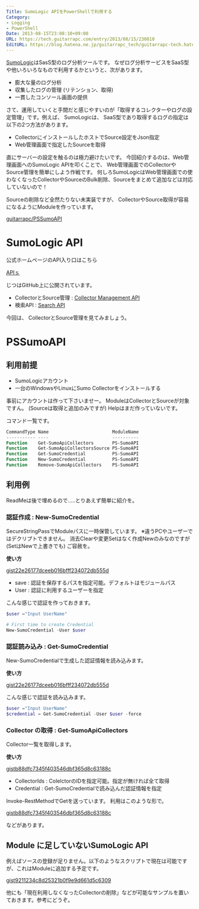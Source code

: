 ```yaml
---
Title: SumoLogic APIをPowerShellで利用する
Category:
- Logging
- PowerShell
Date: 2013-08-15T23:08:10+09:00
URL: https://tech.guitarrapc.com/entry/2013/08/15/230810
EditURL: https://blog.hatena.ne.jp/guitarrapc_tech/guitarrapc-tech.hatenablog.com/atom/entry/6802418398340960076
---
```



[SumoLogic](http://www.sumologic.com/)はSasS型のログ分析ツールです。 なぜログ分析サービスをSaaS型や他いろいろなもので利用するかというと、次があります。

- 膨大な量のログ分析
- 収集したログの管理 (リテンション、取得)
- 一貫したコンソール画面の提供

さて、運用していくと手間だと感じやすいのが「取得するコレクターやログの設定管理」です。例えば、 SumoLogicは、 SaaS型であり取得するログの指定は以下の2つ方法があります。

- CollectorにインストールしたホストでSource設定をJson指定
- Web管理画面で指定したSourceを取得

直にサーバーの設定を触るのは極力避けたいです。
今回紹介するのは、Web管理画面へのSumoLogic APIを叩くことで、 Web管理画面でのCollectorやSource管理を簡単にしよう作戦です。 何しろSumoLogicはWeb管理画面での使わなくなったCollectorやSourceのBulk削除、Sourceをまとめて追加などは対応していないので！

Sourceの削除など全然たりない未実装ですが、 CollectorやSource取得が容易になるようにModuleを作っています。

[guitarrapc/PSSumoAPI](https://github.com/guitarrapc/PS-SumoAPI)

# SumoLogic API

公式ホームページのAPI入り口はこちら

[APIｓ](https://support.sumologic.com/forums/21733043-APIs)

じつはGitHub上に公開されています。

* CollectorとSource管理 : [Collector Management API](https://github.com/SumoLogic/sumo-api-doc/wiki/collector-management-api)
* 検索API : [Search API](https://github.com/SumoLogic/sumo-api-doc/wiki/search-api)

今回は、 CollectorとSource管理を見てみましょう。

# PSSumoAPI

## 利用前提

- SumoLogicアカウント
- 一台のWindowsやLinuxにSumo Collectorをインストールする

事前にアカウントは作って下さいませー。 ModuleはCollectorとSourceが対象ですん。 (Sourceは取得と追加のみですが) Helpはまだ作っていないです。

コマンド一覧です。

```ps1
CommandType Name                        ModuleName
----------- ----                        ----------
Function    Get-SumoApiCollectors       PS-SumoAPI
Function    Get-SumoApiCollectorsSource PS-SumoAPI
Function    Get-SumoCredential          PS-SumoAPI
Function    New-SumoCredential          PS-SumoAPI
Function    Remove-SumoApiCollectors    PS-SumoAPI
```

## 利用例

ReadMeは後で埋めるので.....とりあえず簡単に紹介を。

### 認証作成 : New-SumoCredential

SecureStringPassでModuleパスに一時保管しています。 ※違うPCやユーザーではデクリプトできません。 消去Clearや変更Setはなく作成Newのみなのですが (SetはNewで上書きでも) ご容赦を。

 **使い方**

[gist22e26177dceeb016bfff234072db555d](https://gist.github.com/22e26177dceeb016bfff234072db555d)

- save : 認証を保存するパスを指定可能。デフォルトはモジュールパス
- User : 認証に利用するユーザーを指定

こんな感じで認証を作っておきます。

```ps1
$user ="Input UserName"

# First time to create Credential
New-SumoCredential -User $user
```

### 認証読み込み : Get-SumoCredential

New-SumoCredentialで生成した認証情報を読み込みます。

**使い方**

[gist22e26177dceeb016bfff234072db555d](https://gist.github.com/22e26177dceeb016bfff234072db555d)

こんな感じで認証を読み込みます。

```ps1
$user ="Input UserName"
$credential = Get-SumoCredential -User $user -force
```

### Collector の取得 : Get-SumoApiCollectors

Collector一覧を取得します。

**使い方**

[gistb88dfc7345f403546dbf365d8c63188c](https://gist.github.com/b88dfc7345f403546dbf365d8c63188c)

- CollectorIds : ColelctorのIDを指定可能。指定が無ければ全て取得
- Credential : Get-SumoCredentialで読み込んだ認証情報を指定

Invoke-RestMethodでGetを送っています。 利用はこのような形で。

[gistb88dfc7345f403546dbf365d8c63188c](https://gist.github.com/b88dfc7345f403546dbf365d8c63188c)

などがあります。

## Module に足していないSumoLogic API

例えばソースの登録が足りません。以下のようなスクリプトで現在は可能ですが、これはModuleに追加する予定です。

[gist9211234c8d25321b0f9e9d661d5c6309](https://gist.github.com/9211234c8d25321b0f9e9d661d5c6309)

他にも「現在利用しなくなったCollectorの削除」などが可能なサンプルを置いておきます。参考にどうぞ。
